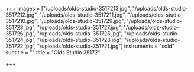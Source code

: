 +++
images = ["/uploads/olds-studio-3517213.jpg", "/uploads/olds-studio-3517212.jpg", "/uploads/olds-studio-3517211.jpg", "/uploads/olds-studio-3517210.jpg", "/uploads/olds-studio-351729.jpg", "/uploads/olds-studio-351728.jpg", "/uploads/olds-studio-351727.jpg", "/uploads/olds-studio-351726.jpg", "/uploads/olds-studio-351725.jpg", "/uploads/olds-studio-351724.jpg", "/uploads/olds-studio-351723.jpg", "/uploads/olds-studio-351722.jpg", "/uploads/olds-studio-351721.jpg"]
instruments = "sold"
subtitle = ""
title = "Olds Studio 35172"

+++
